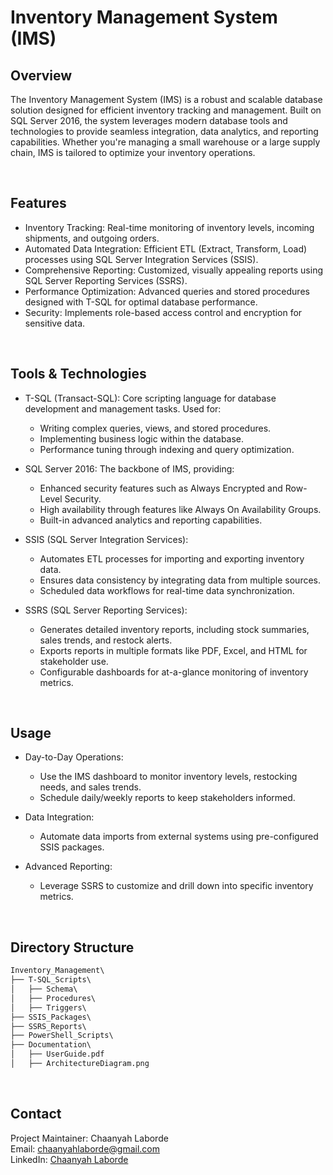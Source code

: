 # Inventory Management System (IMS)

## Overview
The Inventory Management System (IMS) is a robust and scalable database solution designed for efficient inventory tracking and management. Built on SQL Server 2016, the system leverages modern database tools and technologies to provide seamless integration, data analytics, and reporting capabilities. Whether you're managing a small warehouse or a large supply chain, IMS is tailored to optimize your inventory operations.

<br>

## Features
- Inventory Tracking: Real-time monitoring of inventory levels, incoming shipments, and outgoing orders.
- Automated Data Integration: Efficient ETL (Extract, Transform, Load) processes using SQL Server Integration Services (SSIS).
- Comprehensive Reporting: Customized, visually appealing reports using SQL Server Reporting Services (SSRS).
- Performance Optimization: Advanced queries and stored procedures designed with T-SQL for optimal database performance.
- Security: Implements role-based access control and encryption for sensitive data.

<br>

## Tools & Technologies
- T-SQL (Transact-SQL):
Core scripting language for database development and management tasks. Used for:
  - Writing complex queries, views, and stored procedures.
  - Implementing business logic within the database.
  - Performance tuning through indexing and query optimization.

- SQL Server 2016:
The backbone of IMS, providing:
  - Enhanced security features such as Always Encrypted and Row-Level Security.
  - High availability through features like Always On Availability Groups.
  - Built-in advanced analytics and reporting capabilities.

- SSIS (SQL Server Integration Services):
  - Automates ETL processes for importing and exporting inventory data.
  - Ensures data consistency by integrating data from multiple sources.
  - Scheduled data workflows for real-time data synchronization.

- SSRS (SQL Server Reporting Services):
  - Generates detailed inventory reports, including stock summaries, sales trends, and restock alerts.
  - Exports reports in multiple formats like PDF, Excel, and HTML for stakeholder use.
  - Configurable dashboards for at-a-glance monitoring of inventory metrics.

<br>

## Usage
- Day-to-Day Operations:
  - Use the IMS dashboard to monitor inventory levels, restocking needs, and sales trends.
  - Schedule daily/weekly reports to keep stakeholders informed.

- Data Integration:
  - Automate data imports from external systems using pre-configured SSIS packages.

- Advanced Reporting:
  - Leverage SSRS to customize and drill down into specific inventory metrics.

<br>

## Directory Structure
```graphql
Inventory_Management\
├── T-SQL_Scripts\
│   ├── Schema\
│   ├── Procedures\
│   ├── Triggers\
├── SSIS_Packages\
├── SSRS_Reports\
├── PowerShell_Scripts\
├── Documentation\
│   ├── UserGuide.pdf
│   ├── ArchitectureDiagram.png
```

<br>

## Contact
Project Maintainer: Chaanyah Laborde <br>
Email: chaanyahlaborde@gmail.com <br>
LinkedIn: [Chaanyah Laborde](https://www.linkedin.com/in/claborde/)
